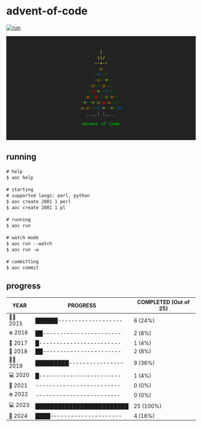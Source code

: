 # advent-of-code

[![run](https://github.com/matheusaraujo/advent-of-code/actions/workflows/run.yaml/badge.svg?branch=main)](https://github.com/matheusaraujo/advent-of-code/actions/workflows/run.yaml)

![AOC](docs/logo.png)

## running

``` {.bash}
# help
$ aoc help

# starting
# supported langs: perl, python
$ aoc create 2001 1 perl
$ aoc create 2001 1 pl

# running
$ aoc run

# watch mode
$ aoc run --watch
$ aoc run -w

# committing
$ aoc commit
```

## progress

<!-- progress-begin -->

| YEAR          | PROGRESS                      | COMPLETED (Out of 25) |
|---------------|-------------------------------|-----------------------|
| 👩‍💻 2015 | ██████------------------- | 6 (24%) |
| ❄️ 2016 | ██----------------------- | 2 (8%) |
| 🎅 2017 | █------------------------ | 1 (4%) |
| 🎉 2018 | ██----------------------- | 2 (8%) |
| 🧑‍🎄 2019 | █████████---------------- | 9 (36%) |
| 💻 2020 | █------------------------ | 1 (4%) |
| 🎉 2021 | ------------------------- | 0 (0%) |
| ❄️ 2022 | ------------------------- | 0 (0%) |
| 💻 2023 | █████████████████████████ | 25 (100%) |
| 🎄 2024 | ████--------------------- | 4 (16%) |
<!-- progress-end -->
